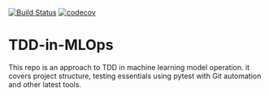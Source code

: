 [![Build Status](https://travis-ci.com/opeyemibami/TDD-in-MLOps.svg?branch=main)](https://travis-ci.com/opeyemibami/TDD-in-MLOps)
[![codecov](https://codecov.io/gh/opeyemibami/TDD-in-MLOps/branch/main/graph/badge.svg?token=MOGV67LQEP)](https://codecov.io/gh/opeyemibami/TDD-in-MLOps)
# TDD-in-MLOps
This repo is an approach to TDD in machine learning model operation. it covers project structure, testing essentials using pytest with Git automation and other latest tools. 
